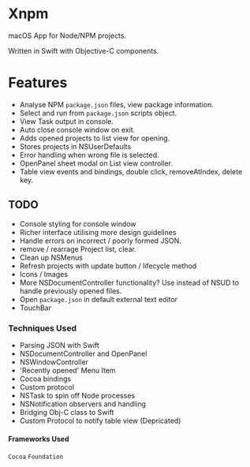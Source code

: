 # Xnpm
macOS App for Node/NPM projects.

Written in Swift with Objective-C components.

# Features
* Analyse NPM `package.json` files, view package information.
* Select and run from `package.json` scripts object.
* View Task output in console.
* Auto close console window on exit.
* Adds opened projects to list view for opening.
* Stores projects in NSUserDefaults
* Error handling when wrong file is selected.
* OpenPanel sheet modal on List view controller.
* Table view events and bindings, double click, removeAtIndex, delete key.

## TODO
* Console styling for console window
* Richer interface utilising more design guidelines
* Handle errors on incorrect / poorly formed JSON.
* remove / rearrage Project list, clear.
* Clean up NSMenus
* Refresh projects with update button / lifecycle method
* Icons / Images
* More NSDocumentController functionality? Use instead of NSUD to handle previously opened files.
* Open `package.json` in default external text editor
* TouchBar

### Techniques Used
* Parsing JSON with Swift
* NSDocumentController and OpenPanel
* NSWindowController
* 'Recently opened' Menu Item
* Cocoa bindings
* Custom protocol
* NSTask to spin off Node processes
* NSNotification observers and handling
* Bridging Obj-C class to Swift
* Custom Protocol to notify table view (Depricated)

#### Frameworks Used
`Cocoa`
`Foundation`
